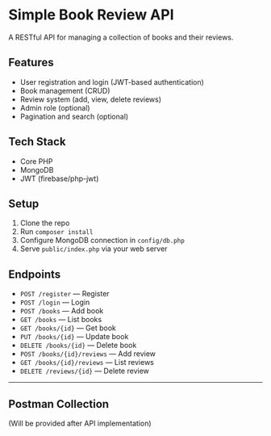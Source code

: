 # Simple Book Review API

A RESTful API for managing a collection of books and their reviews.

## Features
- User registration and login (JWT-based authentication)
- Book management (CRUD)
- Review system (add, view, delete reviews)
- Admin role (optional)
- Pagination and search (optional)

## Tech Stack
- Core PHP
- MongoDB
- JWT (firebase/php-jwt)

## Setup
1. Clone the repo
2. Run `composer install`
3. Configure MongoDB connection in `config/db.php`
4. Serve `public/index.php` via your web server

## Endpoints
- `POST /register` — Register
- `POST /login` — Login
- `POST /books` — Add book
- `GET /books` — List books
- `GET /books/{id}` — Get book
- `PUT /books/{id}` — Update book
- `DELETE /books/{id}` — Delete book
- `POST /books/{id}/reviews` — Add review
- `GET /books/{id}/reviews` — List reviews
- `DELETE /reviews/{id}` — Delete review

---

## Postman Collection
(Will be provided after API implementation) 